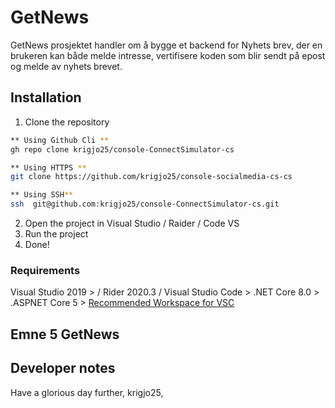 #   GetNews
GetNews prosjektet handler om å bygge et backend for Nyhets brev, der en brukeren kan både melde intresse,
vertifisere koden som blir sendt på epost og melde av nyhets brevet.

##  Installation

1. Clone the repository
```sh
** Using Github Cli **
gh repo clone krigjo25/console-ConnectSimulator-cs

** Using HTTPS **
git clone https://github.com/krigjo25/console-socialmedia-cs-cs

** Using SSH**
ssh  git@github.com:krigjo25/console-ConnectSimulator-cs.git

```
2. Open the project in Visual Studio / Raider / Code VS
3. Run the project
4. Done!

### Requirements
Visual Studio 2019 > / Rider 2020.3 / Visual Studio Code >
.NET Core 8.0 >
.ASPNET Core 5 >
[Recommended Workspace for VSC](https://vscode.dev/profile/github/4c4bde0a91b6c89df4bdfc6f5f022189)

## Emne 5 GetNews


##  Developer notes


Have a glorious day further,
krigjo25, 